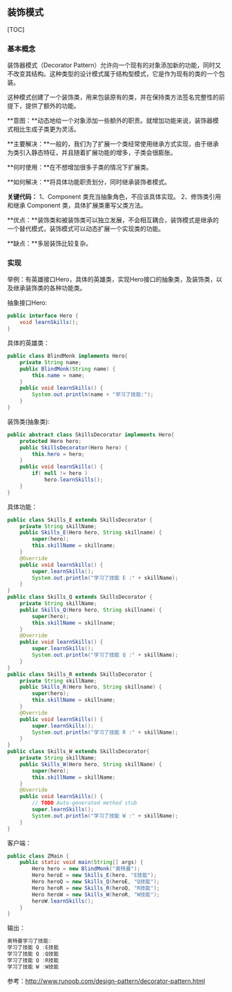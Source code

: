 ## 装饰模式

[TOC]

### 基本概念

装饰器模式（Decorator Pattern）允许向一个现有的对象添加新的功能，同时又不改变其结构。这种类型的设计模式属于结构型模式，它是作为现有的类的一个包装。

这种模式创建了一个装饰类，用来包装原有的类，并在保持类方法签名完整性的前提下，提供了额外的功能。



**意图：**动态地给一个对象添加一些额外的职责。就增加功能来说，装饰器模式相比生成子类更为灵活。

**主要解决：**一般的，我们为了扩展一个类经常使用继承方式实现，由于继承为类引入静态特征，并且随着扩展功能的增多，子类会很膨胀。

**何时使用：**在不想增加很多子类的情况下扩展类。

**如何解决：**将具体功能职责划分，同时继承装饰者模式。

**关键代码：** 1、Component 类充当抽象角色，不应该具体实现。 2、修饰类引用和继承 Component 类，具体扩展类重写父类方法。



**优点：**装饰类和被装饰类可以独立发展，不会相互耦合，装饰模式是继承的一个替代模式，装饰模式可以动态扩展一个实现类的功能。

**缺点：**多层装饰比较复杂。



### 实现

举例：有英雄接口Hero，具体的英雄类，实现Hero接口的抽象类，及装饰类，以及继承装饰类的各种功能类。

抽象接口Hero:

```java
public interface Hero {
	void learnSkills();
}
```

具体的英雄类：

```java
public class BlindMonk implements Hero{
	private String name;
    public BlindMonk(String name) {
        this.name = name;
    }
	public void learnSkills() {
		System.out.println(name + "学习了技能:");
	}
}
```

装饰类(抽象类):

```java
public abstract class SkillsDecorator implements Hero{
	protected Hero hero;
	public SkillsDecorator(Hero hero) {
		this.hero = hero;
	} 
	public void learnSkills() {
		if( null != hero )
			hero.learnSkills();
	}
}
```

具体功能：

```java
public class Skills_E extends SkillsDecorator {
	private String skillName;
	public Skills_E(Hero hero, String skillname) {
		super(hero);
		this.skillName = skillname;
	}
	@Override
	public void learnSkills() {
		super.learnSkills();
		System.out.println("学习了技能 E :" + skillName);
	}
}
public class Skills_Q extends SkillsDecorator {
	private String skillName;
	public Skills_Q(Hero hero, String skillname) {
		super(hero);
		this.skillName = skillname;
	}
	@Override
	public void learnSkills() {
		super.learnSkills();
		System.out.println("学习了技能 Q :" + skillName);
	}
}
public class Skills_R extends SkillsDecorator {
	private String skillName;
	public Skills_R(Hero hero, String skillname) {
		super(hero);
		this.skillName = skillname;
	}
	@Override
	public void learnSkills() {
		super.learnSkills();
		System.out.println("学习了技能 R :" + skillName);
	}
}
public class Skills_W extends SkillsDecorator{
	private String skillName;
	public Skills_W(Hero hero, String skillName) {
		super(hero);
		this.skillName = skillName;
	}
	@Override
	public void learnSkills() {
		// TODO Auto-generated method stub
		super.learnSkills();
		System.out.println("学习了技能 W :" + skillName);
	}
}
```

客户端：

```java
public class ZMain {
	public static void main(String[] args) {
		Hero hero = new BlindMonk("奥特曼");
		Hero heroE = new Skills_E(hero, "E技能");
		Hero heroQ = new Skills_Q(heroE, "Q技能");
		Hero heroR = new Skills_R(heroQ, "R技能");
		Hero heroW = new Skills_W(heroR, "W技能");
		heroW.learnSkills();
	}
}
```

输出：

```java
奥特曼学习了技能:
学习了技能 Q :E技能
学习了技能 Q :Q技能
学习了技能 Q :R技能
学习了技能 W :W技能
```



参考：http://www.runoob.com/design-pattern/decorator-pattern.html